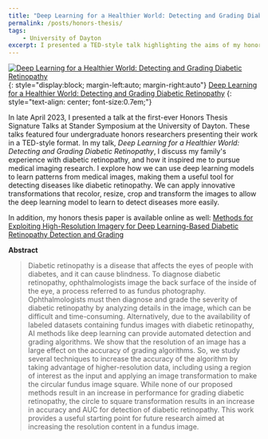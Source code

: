 ```yaml
---
title: "Deep Learning for a Healthier World: Detecting and Grading Diabetic Retinopathy"
permalink: /posts/honors-thesis/
tags: 
    - University of Dayton
excerpt: I presented a TED-style talk highlighting the aims of my honors thesis research into diabetic retinopathy imaging and deep learning.
---
```


[![Deep Learning for a Healthier World: Detecting and Grading Diabetic Retinopathy](https://img.youtube.com/vi/J4TdP8eGEm4/0.jpg)](https://www.youtube.com/watch?v=J4TdP8eGEm4){: style="display:block; margin-left:auto; margin-right:auto"} 
[Deep Learning for a Healthier World: Detecting and Grading Diabetic Retinopathy](https://www.youtube.com/watch?v=J4TdP8eGEm4)
{: style="text-align: center; font-size:0.7em;"}

In late April 2023, I presented a talk at the first-ever Honors Thesis Signature Talks at Stander Symposium at the University of Dayton. These talks featured four undergraduate honors researchers presenting their work in a TED-style format. In my talk, *Deep Learning for a Healthier World: Detecting and Grading Diabetic Retinopathy*, I discuss my family's experience with diabetic retinopathy, and how it inspired me to pursue medical imaging research. I explore how we can use deep learning models to learn patterns from medical images, making them a useful tool for detecting diseases like diabetic retinopathy. We can apply innovative transformations that recolor, resize, crop and transform the images to allow the deep learning model to learn to detect diseases more easily.

In addition, my honors thesis paper is available online as well: 
[Methods for Exploiting High-Resolution Imagery for Deep Learning-Based Diabetic Retinopathy Detection and Grading](https://ecommons.udayton.edu/uhp_theses/423/)

**Abstract**
> Diabetic retinopathy is a disease that affects the eyes of people with diabetes, and it can cause blindness. To diagnose diabetic retinopathy, ophthalmologists image the back surface of the inside of the eye, a process referred to as fundus photography. Ophthalmologists must then diagnose and grade the severity of diabetic retinopathy by analyzing details in the image, which can be difficult and time-consuming. Alternatively, due to the availability of labeled datasets containing fundus images with diabetic retinopathy, AI methods like deep learning can provide automated detection and grading algorithms. We show that the resolution of an image has a large effect on the accuracy of grading algorithms. So, we study several techniques to increase the accuracy of the algorithm by taking advantage of higher-resolution data, including using a region of interest as the input and applying an image transformation to make the circular fundus image square. While none of our proposed methods result in an increase in performance for grading diabetic retinopathy, the circle to square transformation results in an increase in accuracy and AUC for detection of diabetic retinopathy. This work provides a useful starting point for future research aimed at increasing the resolution content in a fundus image.